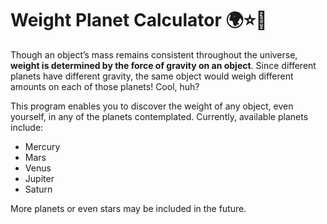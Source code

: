 # Weight Planet Calculator 🌍⭐🌙

Though an object’s mass remains consistent throughout the universe, **weight is determined by the force of gravity on an object**. Since different planets have different gravity, the same object would weigh different amounts on each of those planets! Cool, huh?

This program enables you to discover the weight of any object, even yourself, in any of the planets contemplated. Currently, available planets include:

- Mercury
- Mars
- Venus
- Jupiter
- Saturn

More planets or even stars may be included in the future.
